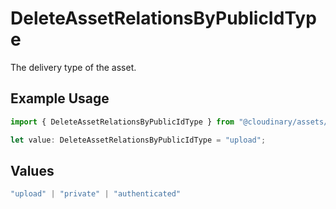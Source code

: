 # DeleteAssetRelationsByPublicIdType

The delivery type of the asset.

## Example Usage

```typescript
import { DeleteAssetRelationsByPublicIdType } from "@cloudinary/assets/models/operations";

let value: DeleteAssetRelationsByPublicIdType = "upload";
```

## Values

```typescript
"upload" | "private" | "authenticated"
```
